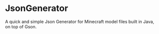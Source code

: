 JsonGenerator
=============

A quick and simple Json Generator for Minecraft model files built in Java, on top of Gson.
